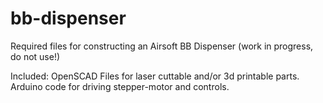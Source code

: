 bb-dispenser
==================

Required files for constructing an Airsoft BB Dispenser (work in progress, do not use!)

Included:
  OpenSCAD Files for laser cuttable and/or 3d printable parts.
  Arduino code for driving stepper-motor and controls.
